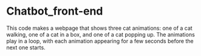 # Chatbot_front-end
This code makes a webpage that shows three cat animations: one of a cat walking, one of a cat in a box, and one of a cat popping up. The animations play in a loop, with each animation appearing for a few seconds before the next one starts. 
